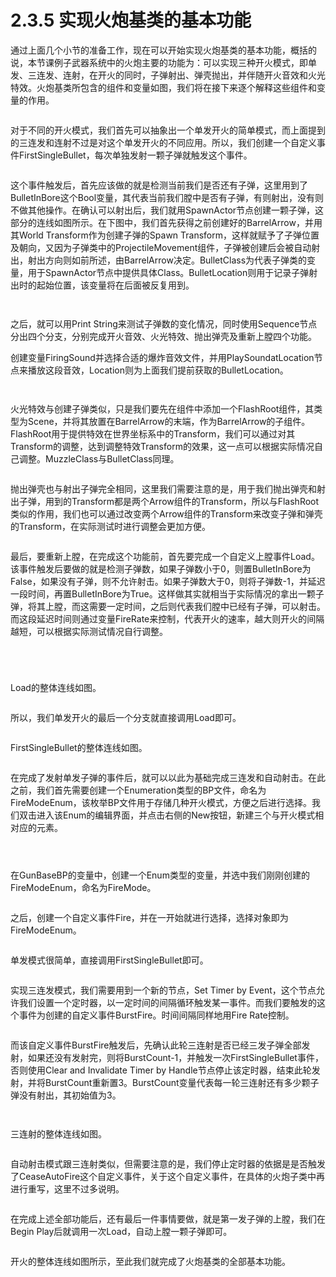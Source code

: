 # 2.3.5 实现火炮基类的基本功能

通过上面几个小节的准备工作，现在可以开始实现火炮基类的基本功能，概括的说，本节课例子武器系统中的火炮主要的功能为：可以实现三种开火模式，即单发、三连发、连射，在开火的同时，子弹射出、弹壳抛出，并伴随开火音效和火光特效。火炮基类所包含的组件和变量如图，我们将在接下来逐个解释这些组件和变量的作用。

<figure><img src="../../../.gitbook/assets/image (136).png" alt=""><figcaption></figcaption></figure>

对于不同的开火模式，我们首先可以抽象出一个单发开火的简单模式，而上面提到的三连发和连射不过是对这个单发开火的不同应用。所以，我们创建一个自定义事件FirstSingleBullet，每次单独发射一颗子弹就触发这个事件。

<figure><img src="../../../.gitbook/assets/image (45).png" alt=""><figcaption></figcaption></figure>

这个事件触发后，首先应该做的就是检测当前我们是否还有子弹，这里用到了BulletInBore这个Bool变量，其代表当前我们膛中是否有子弹，有则射出，没有则不做其他操作。在确认可以射出后，我们就用SpawnActor节点创建一颗子弹，这部分的连线如图所示。在下图中，我们首先获得之前创建好的BarrelArrow，并用其World Transform作为创建子弹的Spawn Transform，这样就赋予了子弹位置及朝向，又因为子弹类中的ProjectileMovement组件，子弹被创建后会被自动射出，射出方向则如前所述，由BarrelArrow决定。BulletClass为代表子弹类的变量，用于SpawnActor节点中提供具体Class。BulletLocation则用于记录子弹射出时的起始位置，该变量将在后面被反复用到。

<figure><img src="../../../.gitbook/assets/image (83).png" alt=""><figcaption></figcaption></figure>

<figure><img src="../../../.gitbook/assets/image (149).png" alt=""><figcaption></figcaption></figure>

之后，就可以用Print String来测试子弹数的变化情况，同时使用Sequence节点分出四个分支，分别完成开火音效、火光特效、抛出弹壳及重新上膛四个功能。

创建变量FiringSound并选择合适的爆炸音效文件，并用PlaySoundatLocation节点来播放这段音效，Location则为上面我们提前获取的BulletLocation。

<figure><img src="../../../.gitbook/assets/image (192).png" alt=""><figcaption></figcaption></figure>

<figure><img src="../../../.gitbook/assets/image (214).png" alt=""><figcaption></figcaption></figure>

火光特效与创建子弹类似，只是我们要先在组件中添加一个FlashRoot组件，其类型为Scene，并将其放置在BarrelArrow的末端，作为BarrelArrow的子组件。FlashRoot用于提供特效在世界坐标系中的Transform，我们可以通过对其Transform的调整，达到调整特效Transform的效果，这一点可以根据实际情况自己调整。MuzzleClass与BulletClass同理。

<figure><img src="../../../.gitbook/assets/image (198).png" alt=""><figcaption></figcaption></figure>

抛出弹壳也与射出子弹完全相同，这里我们需要注意的是，用于我们抛出弹壳和射出子弹，用到的Transform都是两个Arrow组件的Transform，所以与FlashRoot类似的作用，我们也可以通过改变两个Arrow组件的Transform来改变子弹和弹壳的Transform，在实际测试时进行调整会更加方便。

<figure><img src="../../../.gitbook/assets/image (98).png" alt=""><figcaption></figcaption></figure>

最后，要重新上膛，在完成这个功能前，首先要完成一个自定义上膛事件Load。该事件触发后要做的就是检测子弹数，如果子弹数小于0，则置BulletInBore为False，如果没有子弹，则不允许射击。如果子弹数大于0，则将子弹数-1，并延迟一段时间，再置BulletInBore为True。这样做其实就相当于实际情况的拿出一颗子弹，将其上膛，而这需要一定时间，之后则代表我们膛中已经有子弹，可以射击。而这段延迟时间则通过变量FireRate来控制，代表开火的速率，越大则开火的间隔越短，可以根据实际测试情况自行调整。

<figure><img src="../../../.gitbook/assets/image (158).png" alt=""><figcaption></figcaption></figure>

<figure><img src="../../../.gitbook/assets/image (22).png" alt=""><figcaption></figcaption></figure>

<figure><img src="../../../.gitbook/assets/image (336).png" alt=""><figcaption></figcaption></figure>

<figure><img src="../../../.gitbook/assets/image (212).png" alt=""><figcaption></figcaption></figure>

Load的整体连线如图。

<figure><img src="../../../.gitbook/assets/image (125).png" alt=""><figcaption></figcaption></figure>

所以，我们单发开火的最后一个分支就直接调用Load即可。

<figure><img src="../../../.gitbook/assets/image (142).png" alt=""><figcaption></figcaption></figure>

FirstSingleBullet的整体连线如图。

<figure><img src="../../../.gitbook/assets/image (405).png" alt=""><figcaption></figcaption></figure>

在完成了发射单发子弹的事件后，就可以以此为基础完成三连发和自动射击。在此之前，我们首先需要创建一个Enumeration类型的BP文件，命名为FireModeEnum，该枚举BP文件用于存储几种开火模式，方便之后进行选择。我们双击进入该Enum的编辑界面，并点击右侧的New按钮，新建三个与开火模式相对应的元素。

<figure><img src="../../../.gitbook/assets/image (40).png" alt=""><figcaption></figcaption></figure>

<figure><img src="../../../.gitbook/assets/image (75).png" alt=""><figcaption></figcaption></figure>

<figure><img src="../../../.gitbook/assets/image (89).png" alt=""><figcaption></figcaption></figure>

在GunBaseBP的变量中，创建一个Enum类型的变量，并选中我们刚刚创建的FireModeEnum，命名为FireMode。

<figure><img src="../../../.gitbook/assets/image (332).png" alt=""><figcaption></figcaption></figure>

之后，创建一个自定义事件Fire，并在一开始就进行选择，选择对象即为FireModeEnum。

<figure><img src="../../../.gitbook/assets/image (87).png" alt=""><figcaption></figcaption></figure>

单发模式很简单，直接调用FirstSingleBullet即可。

<figure><img src="../../../.gitbook/assets/image.png" alt=""><figcaption></figcaption></figure>

实现三连发模式，我们需要用到一个新的节点，Set Timer by Event，这个节点允许我们设置一个定时器，以一定时间的间隔循环触发某一事件。而我们要触发的这个事件为创建的自定义事件BurstFire。时间间隔同样地用Fire Rate控制。

<figure><img src="../../../.gitbook/assets/image (173).png" alt=""><figcaption></figcaption></figure>

而该自定义事件BurstFire触发后，先确认此轮三连射是否已经三发子弹全部发射，如果还没有发射完，则将BurstCount-1，并触发一次FirstSingleBullet事件，否则使用Clear and Invalidate Timer by Handle节点停止该定时器，结束此轮发射，并将BurstCount重新置3。BurstCount变量代表每一轮三连射还有多少颗子弹没有射出，其初始值为3。

<figure><img src="../../../.gitbook/assets/image (172).png" alt=""><figcaption></figcaption></figure>

<figure><img src="../../../.gitbook/assets/image (43).png" alt=""><figcaption></figcaption></figure>

三连射的整体连线如图。

<figure><img src="../../../.gitbook/assets/image (413).png" alt=""><figcaption></figcaption></figure>

自动射击模式跟三连射类似，但需要注意的是，我们停止定时器的依据是是否触发了CeaseAutoFire这个自定义事件，关于这个自定义事件，在具体的火炮子类中再进行重写，这里不过多说明。

<figure><img src="../../../.gitbook/assets/image (25).png" alt=""><figcaption></figcaption></figure>

在完成上述全部功能后，还有最后一件事情要做，就是第一发子弹的上膛，我们在Begin Play后就调用一次Load，自动上膛一颗子弹即可。

<figure><img src="../../../.gitbook/assets/image (122).png" alt=""><figcaption></figcaption></figure>

开火的整体连线如图所示，至此我们就完成了火炮基类的全部基本功能。

<figure><img src="../../../.gitbook/assets/image (394).png" alt=""><figcaption></figcaption></figure>
